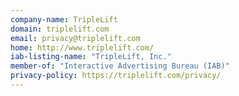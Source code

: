 ```yaml
---
company-name: TripleLift
domain: triplelift.com
email: privacy@triplelift.com
home: http://www.triplelift.com/
iab-listing-name: "TripleLift, Inc."
member-of: "Interactive Advertising Bureau (IAB)"
privacy-policy: https://triplelift.com/privacy/
---
```




